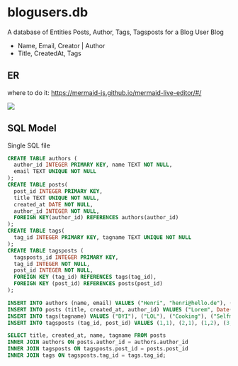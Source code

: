 # blogusers.db
A database of Entities Posts, Author, Tags, Tagsposts for a Blog
User Blog

- Name, Email, Creator | Author
- Title, CreatedAt, Tags

## ER

where to do it:
https://mermaid-js.github.io/mermaid-live-editor/#/

[![](https://mermaid.ink/img/eyJjb2RlIjoiZXJEaWFncmFtXG5Vc2VyIHx7LS1veyBCbG9nOmhhcyAgICBcbkJsb2cgfHstLW97IFRhZzogbWF5X2hhdmUgICAgXG4gICAgVXNlcntcbiAgICAgICAgc3RyaW5nIG5hbWVcbiAgICAgICAgc3RyaW5nIGVtYWlsXG4gICAgICAgIHN0cmluZyBhdXRob3JcbiAgICB9XG4gICAgQmxvZ3tcbiAgICBzdHJpbmcgdGl0bGVcbiAgICBpbnQgY3JlYXRlZEF0XG4gICAgc3RyaW5nIHRhZ3NcbiAgICB9XG4gICAgVGFne1xuICAgIHN0cmluZyB0YWdcbiAgICB9XG4gICAiLCJtZXJtYWlkIjp7fSwidXBkYXRlRWRpdG9yIjpmYWxzZX0)](https://mermaid-js.github.io/mermaid-live-editor/#/edit/eyJjb2RlIjoiZXJEaWFncmFtXG5Vc2VyIHx7LS1veyBCbG9nOmhhcyAgICBcbkJsb2cgfHstLW97IFRhZzogbWF5X2hhdmUgICAgXG4gICAgVXNlcntcbiAgICAgICAgc3RyaW5nIG5hbWVcbiAgICAgICAgc3RyaW5nIGVtYWlsXG4gICAgICAgIHN0cmluZyBhdXRob3JcbiAgICB9XG4gICAgQmxvZ3tcbiAgICBzdHJpbmcgdGl0bGVcbiAgICBpbnQgY3JlYXRlZEF0XG4gICAgc3RyaW5nIHRhZ3NcbiAgICB9XG4gICAgVGFne1xuICAgIHN0cmluZyB0YWdcbiAgICB9XG4gICAiLCJtZXJtYWlkIjp7fSwidXBkYXRlRWRpdG9yIjpmYWxzZX0)

## SQL Model

Single SQL file




```SQL
CREATE TABLE authors (
  author_id INTEGER PRIMARY KEY, name TEXT NOT NULL, 
  email TEXT UNIQUE NOT NULL
);
CREATE TABLE posts(
  post_id INTEGER PRIMARY KEY, 
  title TEXT UNIQUE NOT NULL, 
  created_at DATE NOT NULL, 
  author_id INTEGER NOT NULL, 
  FOREIGN KEY(author_id) REFERENCES authors(author_id)
);
CREATE TABLE tags(
  tag_id INTEGER PRIMARY KEY, tagname TEXT UNIQUE NOT NULL
);
CREATE TABLE tagsposts (
  tagsposts_id INTEGER PRIMARY KEY, 
  tag_id INTEGER NOT NULL, 
  post_id INTEGER NOT NULL, 
  FOREIGN KEY (tag_id) REFERENCES tags(tag_id), 
  FOREIGN KEY (post_id) REFERENCES posts(post_id)
);
```
```SQL
INSERT INTO authors (name, email) VALUES ("Henri", "henri@hello.de"), ("Adrian", "adrian@hello.de"), ("Filippo", "filippo@hello.de"), ("Nick", "nick@hello.de");
INSERT INTO posts (title, created_at, author_id) VALUES ("Lorem", Date("now"), 1), ("Ipsum", Date("now"), 2), ("Sit", Date("now"), 3), ("Dolor", Date("now"), 4);
INSERT INTO tags(tagname) VALUES ("DYI"), ("LOL"), ("Cooking"), ("Selfmade");
INSERT INTO tagsposts (tag_id, post_id) VALUES (1,1), (2,1), (1,2), (3,2), (3,3), (4,4);
```

```SQL
SELECT title, created_at, name, tagname FROM posts
INNER JOIN authors ON posts.author_id = authors.author_id
INNER JOIN tagsposts ON tagsposts.post_id = posts.post_id
INNER JOIN tags ON tagsposts.tag_id = tags.tag_id;
```

